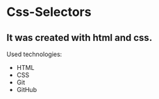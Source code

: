 # Css-Selectors
## It was created with html and css.  
Used technologies:
- HTML
- CSS
- Git
- GitHub
